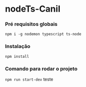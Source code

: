 # nodeTs-Canil

### Pré requisitos globais

`npm i -g nodemon typescript ts-node`

### Instalação

`npm install`

### Comando para rodar o projeto

`npm run start-dev`
teste
